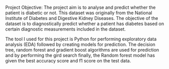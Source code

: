 Project Objective: The project aim is to analyse and predict whether the patient is diabetic or not. This dataset was originally from the National Institute of Diabetes and Digestive Kidney Diseases. The objective of the dataset is to diagnostically predict whether a patient has diabetes based on certain diagnostic measurements included in the dataset.

The tool I used for this project is Python for performing exploratory data analysis (EDA) followed by creating models for prediction. The decision tree, random forest and gradient boost algorithms are used for prediction and by performing the gird search finally, the Random forest model has given the best accuracy score and f1 score on the test data.
